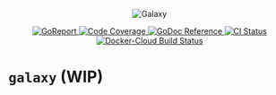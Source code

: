 <p align="center">
    <img alt="Galaxy" src="https://raw.githubusercontent.com/otaviof/galaxy/master/assets/logo/galaxy.png">
</p>
<p align="center">
    <a alt="GoReport" href="https://goreportcard.com/report/github.com/otaviof/galaxy">
        <img alt="GoReport" src="https://goreportcard.com/badge/github.com/otaviof/galaxy">
    </a>
    <a alt="Code Coverage" href="https://codecov.io/gh/otaviof/galaxy">
        <img alt="Code Coverage" src="https://codecov.io/gh/otaviof/galaxy/branch/master/graph/badge.svg">
    </a>
    <a href="https://godoc.org/github.com/otaviof/galaxy/pkg/galaxy">
        <img alt="GoDoc Reference" src="https://godoc.org/github.com/otaviof/galaxy/pkg/galaxy?status.svg">
    </a>
    <a alt="CI Status" href="https://travis-ci.com/otaviof/galaxy">
        <img alt="CI Status" src="https://travis-ci.com/otaviof/galaxy.svg?branch=master">
    </a>
    <a alt="Docker-Cloud Build Status" href="https://hub.docker.com/r/otaviof/galaxy">
        <img alt="Docker-Cloud Build Status" src="https://img.shields.io/docker/cloud/build/otaviof/galaxy.svg">
    </a>
</p>

# `galaxy` (WIP)

